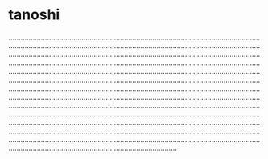 # tanoshi

...............................................................................................................................................................................................................................................................................................................................................................................................................................................................................................................................................................................................................................................................................................................................................................................................................................................................................................................................................................................................................................................................................................................................................................................................................................................................................................................................................................................................................................................................................................................................................................................................................................................................................................................................................................